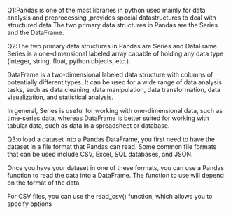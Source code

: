 Q1:Pandas is one of the most libraries in python used mainly for  data analysis and preprocessing ,provides special datastructures to deal with structured data.The two primary data structures in Pandas are the Series and the DataFrame.

Q2:The two primary data structures in Pandas are Series and DataFrame.
Series is a one-dimensional labeled array capable of holding any data type (integer, string, float, python objects, etc.).

DataFrame is a two-dimensional labeled data structure with columns of potentially different types. It can be used for a wide range of data analysis tasks, such as data cleaning, data manipulation, data transformation, data visualization, and statistical analysis.

In general, Series is useful for working with one-dimensional data, such as time-series data, whereas DataFrame is better suited for working with tabular data, such as data in a spreadsheet or database. 

Q3:o load a dataset into a Pandas DataFrame, you first need to have the dataset in a file format that Pandas can read. Some common file formats that can be used include CSV, Excel, SQL databases, and JSON.

Once you have your dataset in one of these formats, you can use a Pandas function to read the data into a DataFrame. The function to use will depend on the format of the data.

For CSV files, you can use the read_csv() function, which allows you to specify options 